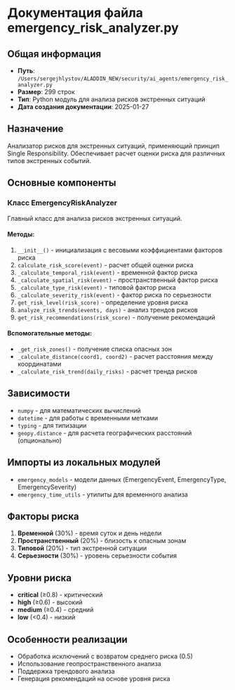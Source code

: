 # Документация файла emergency_risk_analyzer.py

## Общая информация
- **Путь**: `/Users/sergejhlystov/ALADDIN_NEW/security/ai_agents/emergency_risk_analyzer.py`
- **Размер**: 299 строк
- **Тип**: Python модуль для анализа рисков экстренных ситуаций
- **Дата создания документации**: 2025-01-27

## Назначение
Анализатор рисков для экстренных ситуаций, применяющий принцип Single Responsibility. Обеспечивает расчет оценки риска для различных типов экстренных событий.

## Основные компоненты

### Класс EmergencyRiskAnalyzer
Главный класс для анализа рисков экстренных ситуаций.

#### Методы:
1. `__init__()` - инициализация с весовыми коэффициентами факторов риска
2. `calculate_risk_score(event)` - расчет общей оценки риска
3. `_calculate_temporal_risk(event)` - временной фактор риска
4. `_calculate_spatial_risk(event)` - пространственный фактор риска
5. `_calculate_type_risk(event)` - типовой фактор риска
6. `_calculate_severity_risk(event)` - фактор риска по серьезности
7. `get_risk_level(risk_score)` - определение уровня риска
8. `analyze_risk_trends(events, days)` - анализ трендов рисков
9. `get_risk_recommendations(risk_score)` - получение рекомендаций

#### Вспомогательные методы:
- `_get_risk_zones()` - получение списка опасных зон
- `_calculate_distance(coord1, coord2)` - расчет расстояния между координатами
- `_calculate_risk_trend(daily_risks)` - расчет тренда рисков

## Зависимости
- `numpy` - для математических вычислений
- `datetime` - для работы с временными метками
- `typing` - для типизации
- `geopy.distance` - для расчета географических расстояний (опционально)

## Импорты из локальных модулей
- `emergency_models` - модели данных (EmergencyEvent, EmergencyType, EmergencySeverity)
- `emergency_time_utils` - утилиты для временного анализа

## Факторы риска
1. **Временной** (30%) - время суток и день недели
2. **Пространственный** (20%) - близость к опасным зонам
3. **Типовой** (20%) - тип экстренной ситуации
4. **Серьезности** (30%) - уровень серьезности события

## Уровни риска
- **critical** (≥0.8) - критический
- **high** (≥0.6) - высокий
- **medium** (≥0.4) - средний
- **low** (<0.4) - низкий

## Особенности реализации
- Обработка исключений с возвратом среднего риска (0.5)
- Использование геопространственного анализа
- Поддержка трендового анализа
- Генерация рекомендаций на основе уровня риска